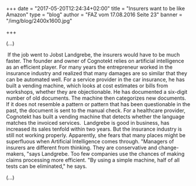 +++
date = "2017-05-20T12:24:34+02:00"
title = "Insurers want to be like Amazon"
type = "blog"
author = "FAZ vom 17.08.2016 Seite 23"
banner = "/img/blog/2400x1600.jpg"

+++

(...)

 If the job went to Jobst Landgrebe, the insurers would have to be much faster. The founder and owner of Cognotekt relies on artificial intelligence as an efficient player. For many years the entrepreneur worked in the insurance industry and realized that many damages are so similar that they can be automated well. For a service provider in the car insurance, he has built a vending machine, which looks at cost estimates or bills from workshops, whether they are objectionable. He has documented a six-digit number of old documents. The machine then categorizes new documents. If it does not resemble a pattern or pattern that has been questionable in the past, the document is sent to the manual check. For a healthcare provider, Cognotekt has built a vending machine that detects whether the language matches the invoiced services.
 Landgrebe is good in business, has increased its sales tenfold within two years. But the insurance industry is still not working properly. Apparently, she fears that many places might be superfluous when Artificial Intelligence comes through. "Managers of insurers are different from thinking. They are conservative and change-makers, "says Landgrebe. Too few companies use the chances of making claims processing more efficient. "By using a simple machine, half of all tests can be eliminated," he says.

(...)